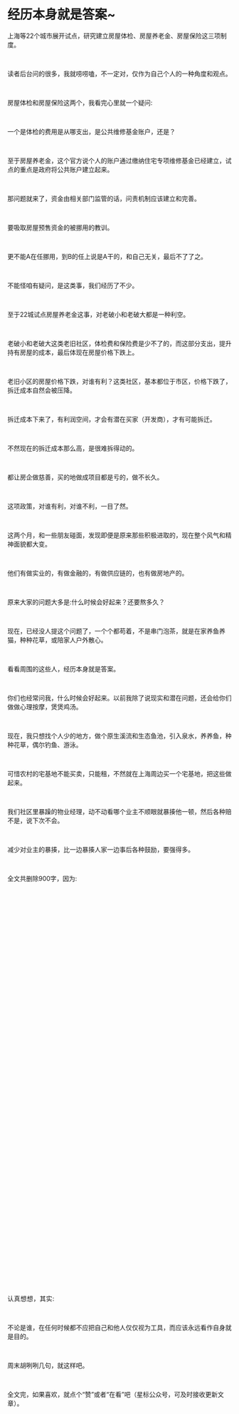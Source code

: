 # 经历本身就是答案~

<p style="visibility: visible;">上海等22个城市展开试点，研究建立房屋体检、房屋养老金、房屋保险这三项制度。&nbsp;</p><p style="visibility: visible;"><br style="visibility: visible;"></p><p style="visibility: visible;">读者后台问的很多，我就唠唠嗑，不一定对，仅作为自己个人的一种角度和观点。</p><p style="visibility: visible;"><br style="visibility: visible;"></p><p style="visibility: visible;">房屋体检和房屋保险这两个，我看完心里就一个疑问:</p><p style="visibility: visible;"><br style="visibility: visible;"></p><p style="visibility: visible;">一个是体检的费用是从哪支出，是公共维修基金账户，还是？</p><p style="visibility: visible;"><br style="visibility: visible;"></p><p style="visibility: visible;">至于房屋养老金，这个官方说个人的账户通过缴纳住宅专项维修基金已经建立，试点的重点是政府将公共账户建立起来。</p><p style="visibility: visible;"><br style="visibility: visible;"></p><p style="visibility: visible;">那问题就来了，资金由相关部门监管的话，问责机制应该建立和完善。</p><p style="visibility: visible;"><br style="visibility: visible;"></p><p style="visibility: visible;">要吸取房屋预售资金的被挪用的教训。</p><p style="visibility: visible;"><br style="visibility: visible;"></p><p style="visibility: visible;">更不能A在任挪用，到B的任上说是A干的，和自己无关，最后不了了之。</p><p style="visibility: visible;"><br style="visibility: visible;"></p><p style="visibility: visible;">不能怪咱有疑问，是这类事，我们经历了不少。</p><p style="visibility: visible;"><br style="visibility: visible;"></p><p style="visibility: visible;">至于22城试点房屋养老金这事，对老破小和老破大都是一种利空。</p><p style="visibility: visible;"><br style="visibility: visible;"></p><p style="visibility: visible;">老破小和老破大这类老旧社区，体检费和保险费是少不了的，而这部分支出，提升持有房屋的成本，最后体现在房屋价格下跌上。</p><p style="visibility: visible;"><br style="visibility: visible;"></p><p style="visibility: visible;">老旧小区的房屋价格下跌，对谁有利？这类社区，基本都位于市区，价格下跌了，拆迁成本自然会被压降。</p><p style="visibility: visible;"><br style="visibility: visible;"></p><p style="visibility: visible;">拆迁成本下来了，有利润空间，才会有潜在买家（开发商），才有可能拆迁。</p><p style="visibility: visible;"><br style="visibility: visible;"></p><p style="visibility: visible;">不然现在的拆迁成本那么高，是很难拆得动的。</p><p style="visibility: visible;"><br style="visibility: visible;"></p><p style="visibility: visible;">都让房企做慈善，买的地做成项目都是亏的，做不长久。</p><p style="visibility: visible;"><br style="visibility: visible;"></p><p style="visibility: visible;">这项政策，对谁有利，对谁不利，一目了然。</p><p style="visibility: visible;"><br style="visibility: visible;"></p><p style="visibility: visible;">这两个月，和一些朋友碰面，发现即便是原来那些积极进取的，现在整个风气和精神面貌都大变。</p><p style="visibility: visible;"><br style="visibility: visible;"></p><p style="visibility: visible;">他们有做实业的，有做金融的，有做供应链的，也有做房地产的。</p><p style="visibility: visible;"><br style="visibility: visible;"></p><p style="visibility: visible;">原来大家的问题大多是:什么时候会好起来？还要熬多久？</p><p><br></p><p>现在，已经没人提这个问题了，一个个都苟着，不是串门泡茶，就是在家养鱼养猫，种种花草，或陪家人户外散心。</p><p><br></p><p>看看周围的这些人，经历本身就是答案。</p><p><br></p><p>你们也经常问我，什么时候会好起来。以前我除了说现实和潜在问题，还会给你们做做心理按摩，煲煲鸡汤。</p><p><br></p><p>现在，我只想找个人少的地方，做个原生溪流和生态鱼池，引入泉水，养养鱼，种种花草，偶尔钓鱼、游泳。</p><p><br></p><p>可惜农村的宅基地不能买卖，只能租，不然就在上海周边买一个宅基地，把这些做起来。</p><p><br></p><p>我们社区里暴躁的物业经理，动不动看哪个业主不顺眼就暴揍他一顿，然后各种赔不是，说下次不会。</p><p><br></p><p>减少对业主的暴揍，比一边暴揍人家一边事后各种鼓励，要强得多。</p><p><br></p><p>全文共删除900字，因为:</p><p><br></p><section><section><section style="display: inline-block;"><img data-ratio="0.6898148148148148" data-type="jpg" data-w="1080" style="width: 677px !important; height: 467.005px !important;" data-src="https://mmbiz.qpic.cn/mmbiz_jpg/1c71eKyJsyic0ebcLtIYyvSAXibK0DPxQucNictfw9umWRkQwhZzBpjUAA6xQT6ExIZ3FvALxbl01adedojwhxbBw/640?wx_fmt=jpeg" data-original-style="height: auto !important;" data-index="1" src="data:image/svg+xml,%3C%3Fxml version='1.0' encoding='UTF-8'%3F%3E%3Csvg width='1px' height='1px' viewBox='0 0 1 1' version='1.1' xmlns='http://www.w3.org/2000/svg' xmlns:xlink='http://www.w3.org/1999/xlink'%3E%3Ctitle%3E%3C/title%3E%3Cg stroke='none' stroke-width='1' fill='none' fill-rule='evenodd' fill-opacity='0'%3E%3Cg transform='translate(-249.000000, -126.000000)' fill='%23FFFFFF'%3E%3Crect x='249' y='126' width='1' height='1'%3E%3C/rect%3E%3C/g%3E%3C/g%3E%3C/svg%3E" class="js_img_placeholder wx_img_placeholder" _width="677px" alt="图片"></section></section><section><section style="display: inline-block;"><img data-ratio="0.5555555555555556" data-type="jpg" data-w="1080" style="width: 677px !important; height: 376.111px !important;" data-src="https://mmbiz.qpic.cn/mmbiz_jpg/1c71eKyJsyic0ebcLtIYyvSAXibK0DPxQugqacJS9GrFB46fuAUxWr2l3Dbe7C3Q18je3f4k2ibsoEibLic6zsh3q4Q/640?wx_fmt=jpeg" data-original-style="height: auto !important;" data-index="2" src="data:image/svg+xml,%3C%3Fxml version='1.0' encoding='UTF-8'%3F%3E%3Csvg width='1px' height='1px' viewBox='0 0 1 1' version='1.1' xmlns='http://www.w3.org/2000/svg' xmlns:xlink='http://www.w3.org/1999/xlink'%3E%3Ctitle%3E%3C/title%3E%3Cg stroke='none' stroke-width='1' fill='none' fill-rule='evenodd' fill-opacity='0'%3E%3Cg transform='translate(-249.000000, -126.000000)' fill='%23FFFFFF'%3E%3Crect x='249' y='126' width='1' height='1'%3E%3C/rect%3E%3C/g%3E%3C/g%3E%3C/svg%3E" class="js_img_placeholder wx_img_placeholder" _width="677px" alt="图片"></section></section><span style="background-color: transparent;letter-spacing: 0.034em;caret-color: var(--weui-BRAND);"></span></section><section><span style="background-color: transparent;letter-spacing: 0.034em;caret-color: var(--weui-BRAND);"><br></span></section><section><span style="background-color: transparent;letter-spacing: 0.034em;caret-color: var(--weui-BRAND);"><br></span></section><section><span style="background-color: transparent;letter-spacing: 0.034em;caret-color: var(--weui-BRAND);">认真想想，其实:</span></section><p><br></p><p>不论是谁，在任何时候都不应把自己和他人仅仅视为工具，而应该永远看作自身就是目的。</p><p><br></p><p>周末胡咧咧几句，就这样吧。</p><p><br></p><p>全文完，如果喜欢，就点个“赞”或者“在看”吧（星标公众号，可及时接收更新文章）。</p><p style="display: none;"><mp-style-type data-value="10000"></mp-style-type></p>